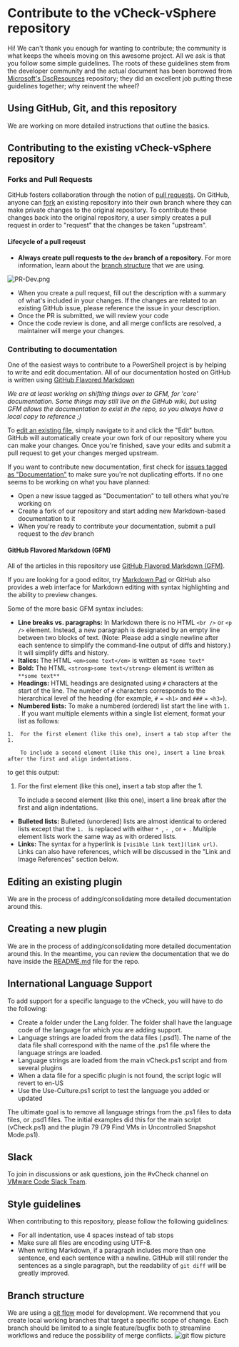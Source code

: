 # Contribute to the vCheck-vSphere repository

Hi! We can't thank you enough for wanting to contribute; the community is what keeps the wheels moving on this awesome project.
All we ask is that you follow some simple guidelines. The roots of these guidelines stem from the developer community and the actual document has been borrowed from [Microsoft's DscResources](https://github.com/PowerShell/DscResources) repository; they did an excellent job putting these guidelines together; why reinvent the wheel?

## Using GitHub, Git, and this repository

We are working on more detailed instructions that outline the basics.

## Contributing to the existing vCheck-vSphere repository

### Forks and Pull Requests

GitHub fosters collaboration through the notion of [pull requests](https://help.github.com/articles/using-pull-requests/).
On GitHub, anyone can [fork](https://help.github.com/articles/fork-a-repo/) an existing repository into their own branch where they can make private changes to the original repository.
To contribute these changes back into the original repository, a user simply creates a pull request in order to "request" that the changes be taken "upstream".

#### Lifecycle of a pull reqeust

* **Always create pull requests to the `dev` branch of a repository**.
For more information, learn about the [branch structure](#branch-structure) that we are using.

![PR-Dev.png](https://github.com/vScripter/vCheck-vSphere/blob/dev/Images/PR-Dev.PNG)

* When you create a pull request, fill out the description with a summary of what's included in your changes.
If the changes are related to an existing GitHub issue, please reference the issue in your description.
* Once the PR is submitted, we will review your code
* Once the code review is done, and all merge conflicts are resolved, a maintainer will merge your changes.

### Contributing to documentation
One of the easiest ways to contribute to a PowerShell project is by helping to write and edit documentation.
All of our documentation hosted on GitHub is written using [GitHub Flavored Markdown](https://help.github.com/articles/github-flavored-markdown/)

*We are at least working on shifting things over to GFM, for 'core' documentation. Some things may still live on the GitHub wiki, but using GFM allows the documentation to exist in the repo, so you always have a local copy to reference ;)*

To [edit an existing file](https://help.github.com/articles/editing-files-in-another-user-s-repository/), simply navigate to it and click the "Edit" button.
GitHub will automatically create your own fork of our repository where you can make your changes.
Once you're finished, save your edits and submit a pull request to get your changes merged upstream.

If you want to contribute new documentation, first check for [issues tagged as "Documentation"](https://github.com/alanrenouf/vCheck-vSphere/labels/documentation) to make sure you're not duplicating efforts.
If no one seems to be working on what you have planned:
* Open a new issue tagged as "Documentation" to tell others what you're working on
* Create a fork of our repository and start adding new Markdown-based documentation to it
* When you're ready to contribute your documentation, submit a pull request to the *dev* branch


#### GitHub Flavored Markdown (GFM)

All of the articles in this repository use [GitHub Flavored Markdown (GFM)](https://help.github.com/articles/github-flavored-markdown/).

If you are looking for a good editor, try [Markdown Pad](http://markdownpad.com/) or
GitHub also provides a web interface for Markdown editing with syntax highlighting and the ability to preview changes.

Some of the more basic GFM syntax includes:

* **Line breaks vs. paragraphs:** In Markdown there is no HTML `<br />` or `<p />` element.
Instead, a new paragraph is designated by an empty line between two blocks of text.
(Note: Please add a single newline after each sentence to simplify the command-line output of diffs and history.)
It will simplify diffs and history.
* **Italics:** The HTML `<em>some text</em>` is written as `*some text*`
* **Bold:** The HTML `<strong>some text</strong>` element is written as `**some text**`
* **Headings:** HTML headings are designated using `#` characters at the start of the line.
The number of `#` characters corresponds to the hierarchical level of the heading (for example, `#` = `<h1>` and `###` = ```<h3>```).
* **Numbered lists:** To make a numbered (ordered) list start the line with `1. `.
If you want multiple elements within a single list element, format your list as follows:
```
1.  For the first element (like this one), insert a tab stop after the 1.

    To include a second element (like this one), insert a line break after the first and align indentations.
```
to get this output:

1.  For the first element (like this one), insert a tab stop after the 1.

    To include a second element (like this one), insert a line break after the first and align indentations.

* **Bulleted lists:** Bulleted (unordered) lists are almost identical to ordered lists except that the `1. ` is replaced with either `* `, `- `, or `+ `.
Multiple element lists work the same way as with ordered lists.
* **Links:** The syntax for a hyperlink is `[visible link text](link url)`.
Links can also have references, which will be discussed in the "Link and Image References" section below.

## Editing an existing plugin

We are in the process of adding/consolidating more detailed documentation around this.

## Creating a new plugin

We are in the process of adding/consolidating more detailed documentation around this. In the meantime, you can review the documentation that we do have inside the [README.md](README.md) file for the repo.

## International Language Support

To add support for a specific language to the vCheck, you will have to do the following:

* Create a folder under the Lang folder. The folder shall have the language code of the language for which you are adding support.
* Language strings are loaded from the data files (.psd1). The name of the data file shall correspond with the name of the .ps1 file where the language strings are loaded.
* Language strings are loaded from the main vCheck.ps1 script and from several plugins
* When a data file for a specific plugin is not found, the script logic will revert to en-US
* Use the Use-Culture.ps1 script to test the language you added or updated

The ultimate goal is to remove all language strings from the .ps1 files to data files, or .psd1 files.
The initial examples did this for the main script (vCheck.ps1) and the plugin 79 (79 Find VMs in Uncontrolled Snapshot Mode.ps1).

## Slack

To join in discussions or ask questions, join the #vCheck channel on [VMware Code Slack Team](https://code.vmware.com/slack/).


## Style guidelines

When contributing to this repository, please follow the following guidelines:

* For all indentation, use 4 spaces instead of tab stops
* Make sure all files are encoding using UTF-8.
* When writing Markdown, if a paragraph includes more than one sentence, end each sentence with a newline.
GitHub will still render the sentences as a single paragraph, but the readability of `git diff` will be greatly improved.


## Branch structure

We are using a [git flow](http://nvie.com/posts/a-successful-git-branching-model/) model for development.
We recommend that you create local working branches that target a specific scope of change.
Each branch should be limited to a single feature/bugfix both to streamline workflows and reduce the possibility of merge conflicts.
![git flow picture](http://nvie.com/img/git-model@2x.png)
